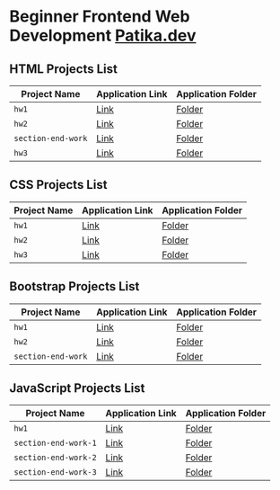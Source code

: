 # Beginner Frontend Web Development [Patika.dev](https://www.patika.dev/)


## HTML Projects List

| Project Name | Application Link | Application Folder |
| ------------- | ------------- | ------------- |
| `hw1` | [Link](https://nejlasahin.github.io/beginner-frontend-web-development/html/hw1/index.html) | [Folder](https://github.com/nejlasahin/beginner-frontend-web-development/tree/main/html/hw1) |
| `hw2` | [Link](https://nejlasahin.github.io/beginner-frontend-web-development/html/hw2/index.html) | [Folder](https://github.com/nejlasahin/beginner-frontend-web-development/tree/main/html/hw2) |
| `section-end-work` | [Link](https://nejlasahin.github.io/beginner-frontend-web-development/html/section-end-work/index.html) | [Folder](https://github.com/nejlasahin/beginner-frontend-web-development/tree/main/html/section-end-work) |
| `hw3` | [Link](https://nejlasahin.github.io/beginner-frontend-web-development/html/hw3/index.html) | [Folder](https://github.com/nejlasahin/beginner-frontend-web-development/tree/main/html/hw3) |


## CSS Projects List

| Project Name | Application Link | Application Folder |
| ------------- | ------------- | ------------- |
| `hw1` | [Link](https://nejlasahin.github.io/beginner-frontend-web-development/css/hw1/index.html) | [Folder](https://github.com/nejlasahin/beginner-frontend-web-development/tree/main/css/hw1) |
| `hw2` | [Link](https://nejlasahin.github.io/beginner-frontend-web-development/css/hw2/index.html) | [Folder](https://github.com/nejlasahin/beginner-frontend-web-development/tree/main/css/hw2) |
| `hw3` | [Link](https://nejlasahin.github.io/beginner-frontend-web-development/css/hw3/index.html) | [Folder](https://github.com/nejlasahin/beginner-frontend-web-development/tree/main/css/hw3) |

## Bootstrap Projects List

| Project Name | Application Link | Application Folder |
| ------------- | ------------- | ------------- |
| `hw1` | [Link](https://nejlasahin.github.io/beginner-frontend-web-development/bootstrap/hw1/index.html) | [Folder](https://github.com/nejlasahin/beginner-frontend-web-development/tree/main/bootstrap/hw1) |
| `hw2` | [Link](https://nejlasahin.github.io/beginner-frontend-web-development/bootstrap/hw2/index.html) | [Folder](https://github.com/nejlasahin/beginner-frontend-web-development/tree/main/bootstrap/hw2) |
| `section-end-work` | [Link](https://nejlasahin.github.io/beginner-frontend-web-development/bootstrap/section-end-work/index.html) | [Folder](https://github.com/nejlasahin/beginner-frontend-web-development/tree/main/bootstrap/section-end-work) |

## JavaScript Projects List

| Project Name | Application Link | Application Folder |
| ------------- | ------------- | ------------- |
| `hw1` | [Link](https://nejlasahin.github.io/beginner-frontend-web-development/js/hw1/index.html) | [Folder](https://github.com/nejlasahin/beginner-frontend-web-development/tree/main/js/hw1) |
| `section-end-work-1` | [Link](https://nejlasahin.github.io/beginner-frontend-web-development/js/section-end-work-1/index.html) | [Folder](https://github.com/nejlasahin/beginner-frontend-web-development/tree/main/js/hw2) |
| `section-end-work-2` | [Link](https://nejlasahin.github.io/beginner-frontend-web-development/js/section-end-work-2/index.html) | [Folder](https://github.com/nejlasahin/beginner-frontend-web-development/tree/main/js/section-end-work) |
| `section-end-work-3` | [Link](https://nejlasahin.github.io/beginner-frontend-web-development/js/section-end-work-3/index.html) | [Folder](https://github.com/nejlasahin/beginner-frontend-web-development/tree/main/js/section-end-work) |

